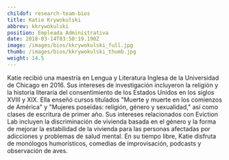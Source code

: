 ```yaml
---
childof: research-team-bios
title: Katie Krywokulski
abbrev: kkrywokulski
position: Empleada Administrativa
date: 2018-03-14T03:50:19.190Z
image: /images/bios/kkrywokulski_full.jpg
thumb: /images/bios/kkrywokulski_thumb.jpg
weight: 14.5
---
```

Katie recibió una maestría en Lengua y Literatura Inglesa de la Universidad de Chicago en 2016. Sus intereses de investigación incluyeron la religión y la historia literaria del consentimiento de los Estados Unidos en los siglos XVIII y XIX. Ella enseñó cursos titulados "Muerte y muerte en los comienzos de América" y "Mujeres poseídas: religión, género y sexualidad," así como clases de escritura de primer año. Sus intereses relacionados con Eviction Lab incluyen la discriminación de vivienda basada en el género y la forma de mejorar la estabilidad de la vivienda para las personas afectadas por adicciones y problemas de salud mental. En su tiempo libre, Katie disfruta de monólogos humorísticos, comedias de improvisación, podcasts y observación de aves.